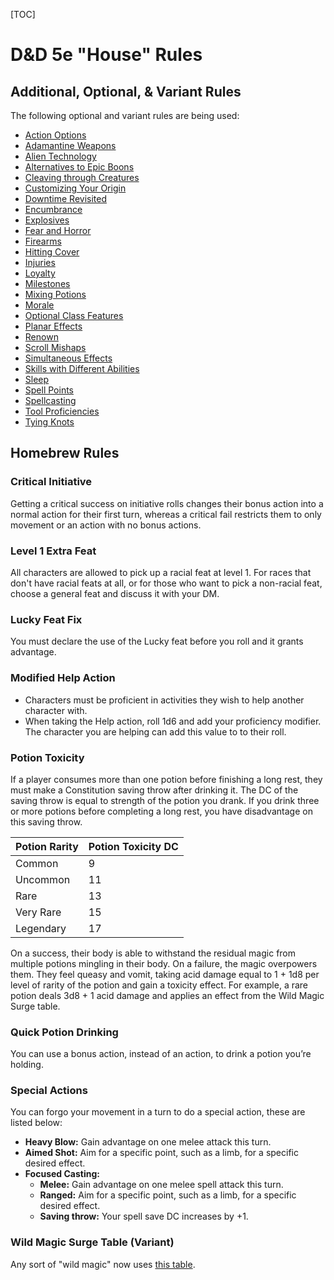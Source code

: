 [TOC]

# D&D 5e "House" Rules

## Additional, Optional, & Variant Rules

The following optional and variant rules are being used:

- [Action Options](https://www.dndbeyond.com/sources/dmg/dungeon-masters-workshop#ActionOptions)
- [Adamantine Weapons](https://www.dndbeyond.com/sources/xgte/dungeon-masters-tools#AdamantineWeapons)
- [Alien Technology](https://www.dndbeyond.com/sources/dmg/dungeon-masters-workshop#AlienTechnology)
- [Alternatives to Epic Boons](https://www.dndbeyond.com/sources/dmg/other-rewards#_idContainer056)
- [Cleaving through Creatures](https://www.dndbeyond.com/sources/dmg/dungeon-masters-workshop#CleavingthroughCreatures)
- [Customizing Your Origin](https://www.dndbeyond.com/sources/tcoe/character-options#CustomizingYourOrigin)
- [Downtime Revisited](https://www.dndbeyond.com/sources/xgte/downtime-revisited)
- [Encumbrance](https://www.dndbeyond.com/sources/phb/using-ability-scores#VariantEncumbrance)
- [Explosives](https://www.dndbeyond.com/sources/dmg/dungeon-masters-workshop#Explosives)
- [Fear and Horror](https://www.dndbeyond.com/sources/dmg/dungeon-masters-workshop#FearandHorror)
- [Firearms](https://www.dndbeyond.com/sources/dmg/dungeon-masters-workshop#Firearms)
- [Hitting Cover](https://www.dndbeyond.com/sources/dmg/dungeon-masters-workshop#HittingCover)
- [Injuries](https://www.dndbeyond.com/sources/dmg/dungeon-masters-workshop#Injuries)
- [Loyalty](https://www.dndbeyond.com/sources/dmg/creating-nonplayer-characters#OptionalRuleLoyalty)
- [Milestones](https://www.dndbeyond.com/sources/dmg/running-the-game#Milestones)
- [Mixing Potions](https://www.dndbeyond.com/sources/dmg/treasure#_idContainer012)
- [Morale](https://www.dndbeyond.com/sources/dmg/dungeon-masters-workshop#Morale)
- [Optional Class Features](https://5e.tools/variantrules.html#optional%20class%20features_tce)
- [Planar Effects](https://5e.tools/variantrules.html#planar%20effects_dmg)
- [Renown](https://www.dndbeyond.com/sources/dmg/a-world-of-your-own#Renown)
- [Scroll Mishaps](https://www.dndbeyond.com/magic-items/spell-scroll#ScrollMishap)
- [Simultaneous Effects](https://www.dndbeyond.com/sources/xgte/dungeon-masters-tools#SimultaneousEffects)
- [Skills with Different Abilities](https://www.dndbeyond.com/sources/phb/using-ability-scores#VariantSkillswithDifferentAbilities)
- [Sleep](https://www.dndbeyond.com/sources/xgte/dungeon-masters-tools#Sleep)
- [Spell Points](https://www.dndbeyond.com/sources/dmg/dungeon-masters-workshop#VariantSpellPoints)
- [Spellcasting](https://www.dndbeyond.com/sources/xgte/dungeon-masters-tools#Spellcasting)
- [Tool Proficiencies](https://www.dndbeyond.com/sources/xgte/dungeon-masters-tools#ToolProficiencies)
- [Tying Knots](https://www.dndbeyond.com/sources/xgte/dungeon-masters-tools#TyingKnots)

<!-- need to continue adding from this list: https://5e.tools/variantrules.html#customizing%20your%20origin_tce -->

## Homebrew Rules

### Critical Initiative

Getting a critical success on initiative rolls changes their bonus action into a normal action for their first turn, whereas a critical fail restricts them to only movement or an action with no bonus actions.

### Level 1 Extra Feat

All characters are allowed to pick up a racial feat at level 1. For races that don't have racial feats at all, or for those who want to pick a non-racial feat, choose a general feat and discuss it with your DM.

### Lucky Feat Fix

You must declare the use of the Lucky feat before you roll and it grants advantage.

### Modified Help Action

- Characters must be proficient in activities they wish to help another character with.
- When taking the Help action, roll 1d6 and add your proficiency modifier. The character you are helping can add this value to to their roll.

### Potion Toxicity

If a player consumes more than one potion before finishing a long rest, they must make a Constitution saving throw after drinking it. The DC of the saving throw is equal to strength of the potion you drank. If you drink three or more potions before completing a long rest, you have disadvantage on this saving throw.

| Potion Rarity | Potion Toxicity DC |
| ------------- | ------------------ |
| Common        | 9                  |
| Uncommon      | 11                 |
| Rare          | 13                 |
| Very Rare     | 15                 |
| Legendary     | 17                 |

On a success, their body is able to withstand the residual magic from multiple potions mingling in their body. On a failure, the magic overpowers them. They feel queasy and vomit, taking acid damage equal to 1 + 1d8 per level of rarity of the potion and gain a toxicity effect. For example, a rare potion deals 3d8 + 1 acid damage and applies an effect from the Wild Magic Surge table.

### Quick Potion Drinking

You can use a bonus action, instead of an action, to drink a potion you’re holding.

### Special Actions

You can forgo your movement in a turn to do a special action, these are listed below:

- **Heavy Blow:** Gain advantage on one melee attack this turn.
- **Aimed Shot:** Aim for a specific point, such as a limb, for a specific desired effect.
- **Focused Casting:**
  - **Melee:** Gain advantage on one melee spell attack this turn.
  - **Ranged:** Aim for a specific point, such as a limb, for a specific desired effect.
  - **Saving throw:** Your spell save DC increases by +1.

### Wild Magic Surge Table (Variant)

Any sort of "wild magic" now uses [this table](./revisedWildMagicSurgeTable.md).
